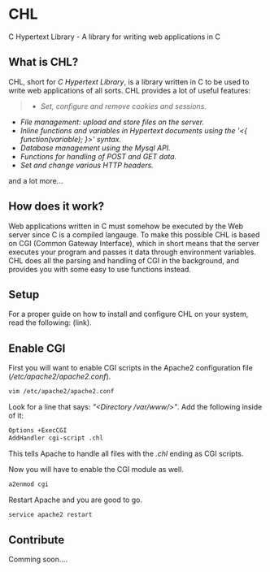 # CHL
C Hypertext Library - A library for writing web applications in C

## What is CHL?

CHL, short for *C Hypertext Library*, is a library written in C to be used to write web applications of all sorts. CHL provides a lot of useful features:

> - *Set, configure and remove cookies and sessions.*
- *File management: upload and store files on the server.*
- *Inline functions and variables in Hypertext documents using the '<{ function(variable); }>' syntax.*
- *Database management using the Mysql API.*
- *Functions for handling of POST and GET data.*
- *Set and change various HTTP headers.*

and a lot more...

## How does it work?

Web applications written in C must somehow be executed by the Web server since C is a compiled langauge. To make this possible CHL is based on CGI (Common Gateway Interface), which in short means that the server executes your program and passes it data through environment variables. CHL does all the parsing and handling of CGI in the background, and provides you with some easy to use functions instead.

## Setup

For a proper guide on how to install and configure CHL on your system, read the following: (link).

## Enable CGI

First you will want to enable CGI scripts in the Apache2 configuration file (*/etc/apache2/apache2.conf*).


```bash
vim /etc/apache2/apache2.conf
```
Look for a line that says: *"\<Directory /var/www/>"*. Add the following inside of it:

```bash
Options +ExecCGI
AddHandler cgi-script .chl
```

This tells Apache to handle all files with the *.chl* ending as CGI scripts.


Now you will have to enable the CGI module as well.

```bash
a2enmod cgi
```

Restart Apache and you are good to go.

```bash
service apache2 restart
```

## Contribute

Comming soon....







